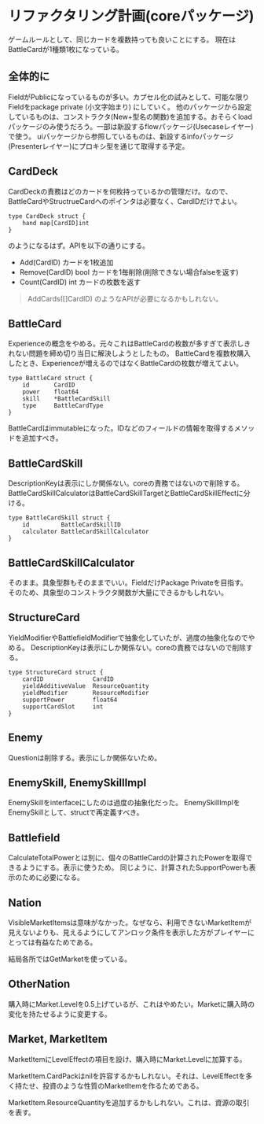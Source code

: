 # リファクタリング計画(coreパッケージ)

ゲームルールとして、同じカードを複数持っても良いことにする。
現在はBattleCardが1種類1枚になっている。

## 全体的に

FieldがPublicになっているものが多い。カプセル化の試みとして、可能な限りFieldをpackage private (小文字始まり) にしていく。
他のパッケージから設定しているものは、コンストラクタ(New+型名の関数)を追加する。おそらくloadパッケージのみ使うだろう。一部は新設するflowパッケージ(Usecaseレイヤー)で使う。
uiパッケージから参照しているものは、新設するinfoパッケージ(Presenterレイヤー)にプロキシ型を通じて取得する予定。

## CardDeck

CardDeckの責務はどのカードを何枚持っているかの管理だけ。なので、BattleCardやStructrueCardへのポインタは必要なく、CardIDだけでよい。

```
type CardDeck struct {
	hand map[CardID]int
}
```

のようになるはず。APIを以下の通りにする。

* Add(CardID) カードを1枚追加
* Remove(CardID) bool カードを1毎削除(削除できない場合falseを返す)
* Count(CardID) int カードの枚数を返す

> AddCards([]CardID) のようなAPIが必要になるかもしれない。

## BattleCard

Experienceの概念をやめる。元々これはBattleCardの枚数が多すぎて表示しきれない問題を締め切り当日に解決しようとしたもの。
BattleCardを複数枚購入したとき、Experienceが増えるのではなくBattleCardの枚数が増えてよい。

```
type BattleCard struct {
	id       CardID
	power    float64  
	skill    *BattleCardSkill
	type     BattleCardType
}
```

BattleCardはimmutableになった。IDなどのフィールドの情報を取得するメソッドを追加すべき。

## BattleCardSkill

DescriptionKeyは表示にしか関係ない。coreの責務ではないので削除する。
BattleCardSkillCalculatorはBattleCardSkillTargetとBattleCardSkillEffectに分ける。

```
type BattleCardSkill struct {
	id         BattleCardSkillID
	calculator BattleCardSkillCalculator
}
```

## BattleCardSkillCalculator

そのまま。具象型群もそのままでいい。FieldだけPackage Privateを目指す。
そのため、具象型のコンストラクタ関数が大量にできるかもしれない。

## StructureCard

YieldModifierやBattlefieldModifierで抽象化していたが、過度の抽象化なのでやめる。
DescriptionKeyは表示にしか関係ない。coreの責務ではないので削除する。

```
type StructureCard struct {
	cardID              CardID
	yieldAdditiveValue  ResourceQuantity
	yieldModifier       ResourceModifier
	supportPower        float64
	supportCardSlot     int
}
```

## Enemy

Questionは削除する。表示にしか関係ないため。

## EnemySkill, EnemySkillImpl

EnemySkillをinterfaceにしたのは過度の抽象化だった。
EnemySkillImplをEnemySkillとして、structで再定義すべき。

## Battlefield

CalculateTotalPowerとは別に、個々のBattleCardの計算されたPowerを取得できるようにする。表示に使うため。
同じように、計算されたSupportPowerも表示のために必要になる。

## Nation

VisibleMarketItemsは意味がなかった。なぜなら、利用できないMarketItemが見えないよりも、見えるようにしてアンロック条件を表示した方がプレイヤーにとっては有益なためである。

結局各所ではGetMarketを使っている。

## OtherNation

購入時にMarket.Levelを0.5上げているが、これはやめたい。Marketに購入時の変化を持たせるように変更する。

## Market, MarketItem

MarketItemにLevelEffectの項目を設け、購入時にMarket.Levelに加算する。

MarketItem.CardPackはnilを許容するかもしれない。それは、LevelEffectを多く持たせ、投資のような性質のMarketItemを作るためである。

MarketItem.ResourceQuantityを追加するかもしれない。これは、資源の取引を表す。